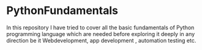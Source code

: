 # PythonFundamentals
In this repository I have tried to cover all the basic fundamentals of Python programming language which are needed before exploring it deeply in any direction be it Webdevelopment, app development , automation testing etc. 
